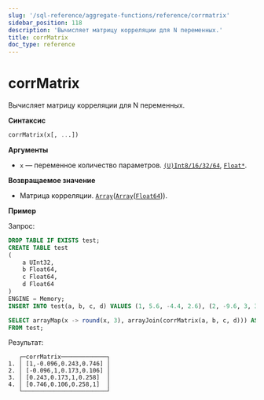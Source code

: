 ```yaml
---
slug: '/sql-reference/aggregate-functions/reference/corrmatrix'
sidebar_position: 118
description: 'Вычисляет матрицу корреляции для N переменных.'
title: corrMatrix
doc_type: reference
---
```

# corrMatrix

Вычисляет матрицу корреляции для N переменных.

**Синтаксис**

```sql
corrMatrix(x[, ...])
```

**Аргументы**

- `x` — переменное количество параметров. [`(U)Int8/16/32/64`](../../data-types/int-uint.md), [`Float*`](../../data-types/float.md).

**Возвращаемое значение**

- Матрица корреляции. [`Array`](../../data-types/array.md)([`Array`](../../data-types/array.md)([`Float64`](../../data-types/float.md))).

**Пример**

Запрос:

```sql
DROP TABLE IF EXISTS test;
CREATE TABLE test
(
    a UInt32,
    b Float64,
    c Float64,
    d Float64
)
ENGINE = Memory;
INSERT INTO test(a, b, c, d) VALUES (1, 5.6, -4.4, 2.6), (2, -9.6, 3, 3.3), (3, -1.3, -4, 1.2), (4, 5.3, 9.7, 2.3), (5, 4.4, 0.037, 1.222), (6, -8.6, -7.8, 2.1233), (7, 5.1, 9.3, 8.1222), (8, 7.9, -3.6, 9.837), (9, -8.2, 0.62, 8.43555), (10, -3, 7.3, 6.762);
```

```sql
SELECT arrayMap(x -> round(x, 3), arrayJoin(corrMatrix(a, b, c, d))) AS corrMatrix
FROM test;
```

Результат:

```response
   ┌─corrMatrix─────────────┐
1. │ [1,-0.096,0.243,0.746] │
2. │ [-0.096,1,0.173,0.106] │
3. │ [0.243,0.173,1,0.258]  │
4. │ [0.746,0.106,0.258,1]  │
   └────────────────────────┘
```